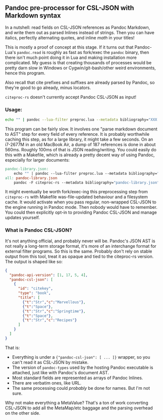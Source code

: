 ## Pandoc pre-processor for CSL-JSON with Markdown syntax

In a nutshell: read fields on CSL-JSON references as Pandoc Markdown, and write 
them out as parsed Inlines instead of strings. Then you can have italics, 
perfectly alternating quotes, and inline $math$ in your titles!

This is mostly a proof of concept at this stage. If it turns out that 
Pandoc-Lua's `pandoc.read` is roughly as fast as fork/exec the `pandoc` binary, 
then there isn't much point doing it in Lua and making installation more 
complicated. My guess is that creating thousands of processes would be pretty 
darn slow in Windows or Cygwin/git-bash/other weird environments, hence this 
program.

Also recall that cite prefixes and suffixes are already parsed by Pandoc, so 
they're good to go already, minus locators.

`citeproc-rs` doesn't currently accept Pandoc CSL-JSON as input!

### Usage:

```sh
echo "" | pandoc --lua-filter preproc.lua --metadata bibliography="XXX.json" > output.json
```

This program can be fairly slow. It involves one "parse markdown document to 
AST" step for every field of every reference. It is probably worthwhile caching 
this step, as for a large library, it might take a few seconds. On an i7-2677M 
in an old MacBook Air, a dump of 187 references is done in about 560ms. Roughly 
100ms of that is JSON reading/writing. You could easily do this with a 
Makefile, which is already a pretty decent way of using Pandoc, especially for 
larger documents:

```Makefile
pandoc-library.json:
	echo "" | pandoc --lua-filter preproc.lua --metadata bibliography="input.json" > pandoc-library.json
all: pandoc-library.json
	pandoc -F citeproc-rs --metadata bibliography="pandoc-library.json"
```

It might eventually be worth fork/exec-ing this preprocessing step from 
`citeproc-rs` with Makefile was-file-updated behaviour and a filesystem cache. 
It would activate when you pass regular, non-wrapped CSL-JSON to the engine 
running in Pandoc mode. Then nobody would have to remember. You could then 
explicitly opt-in to providing Pandoc CSL-JSON and manage updates yourself.

### What is Pandoc CSL-JSON?

It's not anything official, and probably never will be. Pandoc's JSON AST is 
not really a long-term storage format, it's more of an interchange format for 
external filter programs. So this is the same. Probably don't rely on stable 
output from this tool, treat it as opaque and tied to the citeproc-rs version. 
The output is shaped like so:

```json
{
  "pandoc-api-version": [1, 17, 5, 4],
  "pandoc-csl-json": [
    {
      "id": "citekey",
      "type": "book",
      "title": [
        {"t":"Str","c":"Marvellous"},
        {"t":"Space"},
        {"t":"Str","c":"Springtime"},
        {"t":"Space"},
        {"t":"Str","c":"Recipes"}
      ]
    }
  ]
}
```

That is:

* Everything is under a `{"pandoc-csl-json": [ ... ]}` wrapper, so you can't 
  read it as CSL-JSON by mistake.
* The version of `pandoc-types` used by the hosting Pandoc executable is 
  attached, just like with Pandoc's document AST.
* Most standard fields are represented as arrays of Pandoc Inlines.
* There are verbatim ones, like URL.
* The same processing could *probably* be done for names. But I'm not sure.

Why not make everything a MetaValue? That's a ton of work converting CSL-JSON 
to add all the MetaMap/etc baggage and the parsing overhead on the other side.

